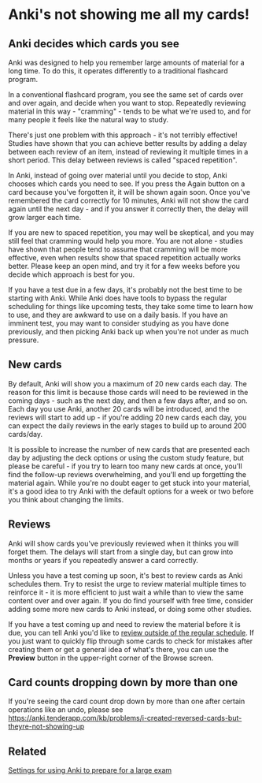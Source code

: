 # Anki's not showing me all my cards!

<h2>Anki decides which cards you see</h2>

Anki was designed to help you remember large amounts of material for a long time. To do this, it operates differently to a traditional flashcard program.

In a conventional flashcard program, you see the same set of cards over and over again, and decide when you want to stop. Repeatedly reviewing material in this way - "cramming" - tends to be what we're used to, and for many people it feels like the natural way to study.

There's just one problem with this approach - it's not terribly effective! Studies have shown that you can achieve better results by adding a delay between each review of an item, instead of reviewing it multiple times in a short period. This delay between reviews is called "spaced repetition".

In Anki, instead of going over material until you decide to stop, Anki chooses which cards you need to see. If you press the Again button on a card because you've forgotten it, it will be shown again soon. Once you've remembered the card correctly for 10 minutes, Anki will not show the card again until the next day - and if you answer it correctly then, the delay will grow larger each time.

If you are new to spaced repetition, you may well be skeptical, and you may still feel that cramming would help you more. You are not alone - studies have shown that people tend to assume that cramming will be more effective, even when results show that spaced repetition actually works better. Please keep an open mind, and try it for a few weeks before you decide which approach is best for you.

If you have a test due in a few days, it's probably not the best time to be starting with Anki. While Anki does have tools to bypass the regular scheduling for things like upcoming tests, they take some time to learn how to use, and they are awkward to use on a daily basis. If you have an imminent test, you may want to consider studying as you have done previously, and then picking Anki back up when you're not under as much pressure.

<h2>New cards</h2>

By default, Anki will show you a maximum of 20 new cards each day. The reason for this limit is because those cards will need to be reviewed in the coming days - such as the next day, and then a few days after, and so on. Each day you use Anki, another 20 cards will be introduced, and the reviews will start to add up - if you're adding 20 new cards each day, you can expect the daily reviews in the early stages to build up to around 200 cards/day.

It is possible to increase the number of new cards that are presented each day by adjusting the deck options or using the custom study feature, but please be careful - if you try to learn too many new cards at once, you'll find the follow-up reviews overwhelming, and you'll end up forgetting the material again. While you're no doubt eager to get stuck into your material, it's a good idea to try Anki with the default options for a week or two before you think about changing the limits.

<h2>Reviews</h2>

Anki will show cards you've previously reviewed when it thinks you will forget them. The delays will start from a single day, but can grow into months or years if you repeatedly answer a card correctly.

Unless you have a test coming up soon, it's best to review cards as Anki schedules them. Try to resist the urge to review material multiple times to reinforce it - it is more efficient to just wait a while than to view the same content over and over again. If you do find yourself with free time, consider adding some more new cards to Anki instead, or doing some other studies.

If you have a test coming up and need to review the material before it is due, you can tell Anki you'd like to [review outside of the regular schedule](http://ankisrs.net/docs/manual.html#filtered). If you just want to quickly flip through some cards to check for mistakes after creating them or get a general idea of what's there, you can use the **Preview** button in the upper-right corner of the Browse screen.

<h2>Card counts dropping down by more than one</h2>

If you're seeing the card count drop down by more than one after certain operations like an undo, please see <https://anki.tenderapp.com/kb/problems/i-created-reversed-cards-but-theyre-not-showing-up>

<h2>Related</h2>

[Settings for using Anki to prepare for a large exam](https://anki.tenderapp.com/kb/collection-management/settings-for-using-anki-to-prepare-for-a-large-exam)